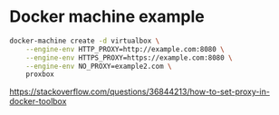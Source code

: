 # Docker machine example

```bash
docker-machine create -d virtualbox \
    --engine-env HTTP_PROXY=http://example.com:8080 \
    --engine-env HTTPS_PROXY=https://example.com:8080 \
    --engine-env NO_PROXY=example2.com \
    proxbox
```


https://stackoverflow.com/questions/36844213/how-to-set-proxy-in-docker-toolbox
